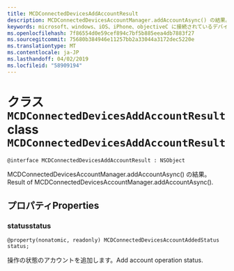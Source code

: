```yaml
---
title: MCDConnectedDevicesAddAccountResult
description: MCDConnectedDevicesAccountManager.addAccountAsync() の結果。
keywords: microsoft、windows、iOS、iPhone、objectiveC に接続されているデバイス、プロジェクトのローマ
ms.openlocfilehash: 7f86554d0e59cef894c7bf5b885eea4db7883f27
ms.sourcegitcommit: 75680b384946e11257bb2a33044a3172dec5220e
ms.translationtype: MT
ms.contentlocale: ja-JP
ms.lasthandoff: 04/02/2019
ms.locfileid: "58909194"
---
```

# <a name="class-mcdconnecteddevicesaddaccountresult"></a><span data-ttu-id="d17b0-104">クラス `MCDConnectedDevicesAddAccountResult`</span><span class="sxs-lookup"><span data-stu-id="d17b0-104">class `MCDConnectedDevicesAddAccountResult`</span></span> 

```
@interface MCDConnectedDevicesAddAccountResult : NSObject
```  
<span data-ttu-id="d17b0-105">MCDConnectedDevicesAccountManager.addAccountAsync() の結果。</span><span class="sxs-lookup"><span data-stu-id="d17b0-105">Result of MCDConnectedDevicesAccountManager.addAccountAsync().</span></span>

## <a name="properties"></a><span data-ttu-id="d17b0-106">プロパティ</span><span class="sxs-lookup"><span data-stu-id="d17b0-106">Properties</span></span>

### <a name="status"></a><span data-ttu-id="d17b0-107">status</span><span class="sxs-lookup"><span data-stu-id="d17b0-107">status</span></span>

`@property(nonatomic, readonly) MCDConnectedDevicesAccountAddedStatus status;`

<span data-ttu-id="d17b0-108">操作の状態のアカウントを追加します。</span><span class="sxs-lookup"><span data-stu-id="d17b0-108">Add account operation status.</span></span>
